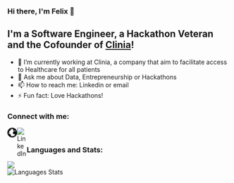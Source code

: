 ### Hi there, I'm Felix 👋

## I'm a Software Engineer, a Hackathon Veteran and the Cofounder of [Clinia][clinia]!
- 🔭 I’m currently working at Clinia, a company that aim to facilitate access to Healthcare for all patients
- 💬 Ask me about Data, Entrepreneurship or Hackathons
- 📫 How to reach me: Linkedin or email
- ⚡ Fun fact: Love Hackathons!

### Connect with me:
[<img align="left" alt="clinia.com" width="22px" src="https://raw.githubusercontent.com/iconic/open-iconic/master/svg/globe.svg" />][clinia]
[<img align="left" alt="LinkedIn" width="22px" src="https://cdn.jsdelivr.net/npm/simple-icons@v3/icons/linkedin.svg" />][linkedin]
<br />

### Languages and Stats:
<p float="left">
<img align="left" width="350' alt="Github Stats" src="https://github-readme-stats.vercel.app/api?username=FelixLeChat&show_icons=true&hide_border=true&count_private=true" />
<img align="left" width="350' style="margin-top: -20px" alt="Languages Stats" src="https://github-readme-stats.vercel.app/api/top-langs/?username=FelixLeChat&layout=compact&hide=python" />
<br /></p>

[clinia]: https://clinia.com
[linkedin]: https://www.linkedin.com/in/felixlrc/
